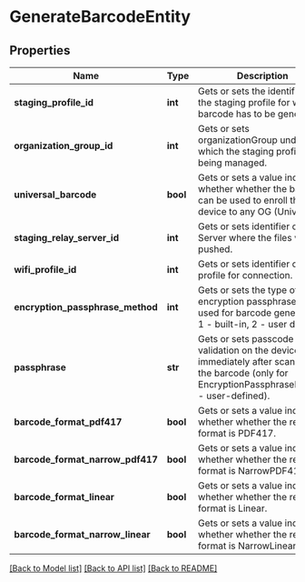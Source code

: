 # GenerateBarcodeEntity

## Properties
Name | Type | Description | Notes
------------ | ------------- | ------------- | -------------
**staging_profile_id** | **int** | Gets or sets the identifier of the staging profile for which barcode has to be generated. | [optional] 
**organization_group_id** | **int** | Gets or sets organizationGroup under which the staging profile is being managed. | [optional] 
**universal_barcode** | **bool** | Gets or sets a value indicating whether whether the barcode can be used to enroll the device to any OG (Universal). | [optional] 
**staging_relay_server_id** | **int** | Gets or sets identifier of Relay Server where the files will be pushed. | [optional] 
**wifi_profile_id** | **int** | Gets or sets identifier of wifi profile for connection. | [optional] 
**encryption_passphrase_method** | **int** | Gets or sets the type of encryption passphrase to be used for barcode generation. 1 - built-in, 2 - user defined. | [optional] 
**passphrase** | **str** | Gets or sets passcode validation on the device immediately after scanning the barcode (only for EncryptionPassphraseMethod - user-defined). | [optional] 
**barcode_format_pdf417** | **bool** | Gets or sets a value indicating whether whether the required format is PDF417. | [optional] 
**barcode_format_narrow_pdf417** | **bool** | Gets or sets a value indicating whether whether the required format is NarrowPDF417. | [optional] 
**barcode_format_linear** | **bool** | Gets or sets a value indicating whether whether the required format is Linear. | [optional] 
**barcode_format_narrow_linear** | **bool** | Gets or sets a value indicating whether whether the required format is NarrowLinear. | [optional] 

[[Back to Model list]](../README.md#documentation-for-models) [[Back to API list]](../README.md#documentation-for-api-endpoints) [[Back to README]](../README.md)


